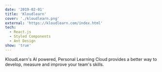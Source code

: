 ```yaml
---
date: '2019-02-01'
title: 'Kloudlearn'
cover: './kloudlearn.png'
external: 'https://kloudlearn.com/index.html'
tech:
  - React.js
  - Styled Components
  - Ant Design
show: 'true'
---
```


KloudLearn's AI powered, Personal Learning Cloud provides a better way to develop, measure and improve your team's skills.

